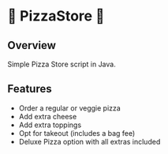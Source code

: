 # 🍕 PizzaStore 🍕

## Overview
Simple Pizza Store script in Java.

## Features
- Order a regular or veggie pizza
- Add extra cheese
- Add extra toppings
- Opt for takeout (includes a bag fee)
- Deluxe Pizza option with all extras included





